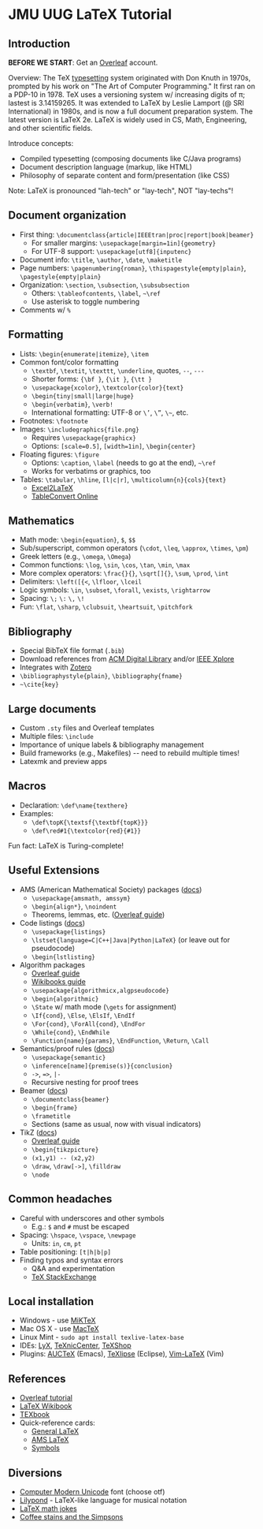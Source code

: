 # JMU UUG LaTeX Tutorial

## Introduction

**BEFORE WE START**: Get an [Overleaf](https://www.overleaf.com) account.

Overview: The TeX [typesetting](https://en.wikipedia.org/wiki/Typesetting)
system originated with Don Knuth in 1970s, prompted by his work on "The Art of
Computer Programming." It first ran on a PDP-10 in 1978. TeX uses a versioning
system w/ increasing digits of π; lastest is 3.14159265. It was extended to
LaTeX by Leslie Lamport (@ SRI International) in 1980s, and is now a full
document preparation system. The latest version is LaTeX 2e. LaTeX is widely
used in CS, Math, Engineering, and other scientific fields.

Introduce concepts:

* Compiled typesetting (composing documents like C/Java programs)
* Document description language (markup, like HTML)
* Philosophy of separate content and form/presentation (like CSS)

Note: LaTeX is pronounced "lah-tech" or "lay-tech", NOT "lay-techs"!

## Document organization

* First thing: `\documentclass{article|IEEEtran|proc|report|book|beamer}`
  * For smaller margins: `\usepackage[margin=1in]{geometry}`
  * For UTF-8 support: `\usepackage[utf8]{inputenc}`
* Document info: `\title`, `\author`, `\date`, `\maketitle`
* Page numbers: `\pagenumbering{roman}`, `\thispagestyle{empty|plain}`, `\pagestyle{empty|plain}`
* Organization: `\section`, `\subsection`, `\subsubsection`
  * Others: `\tableofcontents`, `\label`, `~\ref`
  * Use asterisk to toggle numbering
* Comments w/ `%`

## Formatting

* Lists: `\begin{enumerate|itemize}`, `\item`
* Common font/color formatting
  * `\textbf`, `\textit`, `\texttt`, `\underline`, quotes, `--`, `---`
  * Shorter forms: `{\bf }`, `{\it }`, `{\tt }`
  * `\usepackage{xcolor}`, `\textcolor{color}{text}`
  * `\begin{tiny|small|large|huge}`
  * `\begin{verbatim}`, `\verb!`
  * International formatting: UTF-8 or `\’`, `\”`, `\~`, etc.
* Footnotes: `\footnote`
* Images: `\includegraphics{file.png}`
  * Requires `\usepackage{graphicx}`
  * Options: `[scale=0.5]`, `[width=1in]`, `\begin{center}`
* Floating figures: `\figure`
  * Options: `\caption`, `\label` (needs to go at the end), `~\ref`
  * Works for verbatims or graphics, too
* Tables: `\tabular`, `\hline`, `[l|c|r]`, `\multicolumn{n}{cols}{text}`
  * [Excel2LaTeX](http://excel2latex.com)
  * [TableConvert Online](https://tableconvert.com/?output=latex)

## Mathematics

* Math mode: `\begin{equation}`, `$`, `$$`
* Sub/superscript, common operators (`\cdot`, `\leq`, `\approx`, `\times`, `\pm`)
* Greek letters (e.g., `\omega`, `\Omega`)
* Common functions: `\log`, `\sin`, `\cos`, `\tan`, `\min`, `\max`
* More complex operators: `\frac{}{}`, `\sqrt[]{}`, `\sum`, `\prod`, `\int`
* Delimiters: `\left([{<`, `\lfloor`, `\lceil`
* Logic symbols: `\in`, `\subset`, `\forall`, `\exists`, `\rightarrow`
* Spacing:  `\;`  `\:`  `\,`  `\!`
* Fun: `\flat`, `\sharp`, `\clubsuit`, `\heartsuit`, `\pitchfork`

## Bibliography

* Special BibTeX file format (`.bib`)
* Download references from [ACM Digital Library](https://dl.acm.org) and/or [IEEE Xplore](http://ieeexplore.ieee.org)
* Integrates with [Zotero](https://www.zotero.org/)
* `\bibliographystyle{plain}`, `\bibliography{fname}`
* `~\cite{key}`

## Large documents

* Custom `.sty` files and Overleaf templates
* Multiple files: `\include`
* Importance of unique labels & bibliography management
* Build frameworks (e.g., Makefiles) -- need to rebuild multiple times!
* Latexmk and preview apps

## Macros

* Declaration: `\def\name{texthere}`
* Examples:
  * `\def\topK{\textsf{\textbf{topK}}}`
  * `\def\red#1{\textcolor{red}{#1}}`

Fun fact: LaTeX is Turing-complete!

## Useful Extensions

* AMS (American Mathematical Society) packages ([docs](http://mirrors.ctan.org/macros/latex/required/amsmath/amsmath.pdf))
  * `\usepackage{amsmath, amssym}`
  * `\begin{align*}`, `\noindent`
  * Theorems, lemmas, etc. ([Overleaf guide](https://www.overleaf.com/learn/latex/Theorems_and_proofs))
* Code listings ([docs](http://mirrors.ctan.org/macros/latex/contrib/listings/listings.pdf))
  * `\usepackage{listings}`
  * `\lstset{language=C|C++|Java|Python|LaTeX}` (or leave out for pseudocode)
  * `\begin{lstlisting}`
* Algorithm packages
  * [Overleaf guide](https://www.overleaf.com/learn/latex/algorithms)
  * [Wikibooks guide](https://en.wikibooks.org/wiki/LaTeX/Algorithms)
  * `\usepackage{algorithmicx,algpseudocode}`
  * `\begin{algorithmic}`
  * `\State` w/ math mode (`\gets` for assignment)
  * `\If{cond}`, `\Else`, `\ElsIf`, `\EndIf`
  * `\For{cond}`, `\ForAll{cond}`, `\EndFor`
  * `\While{cond}`, `\EndWhile`
  * `\Function{name}{params}`, `\EndFunction`, `\Return`, `\Call`
* Semantics/proof rules ([docs](http://mirrors.ctan.org/macros/latex/contrib/semantic/semantic.pdf))
  * `\usepackage{semantic}`
  * `\inference[name]{premise(s)}{conclusion}`
  * `->`, `=>`, `|-`
  * Recursive nesting for proof trees
* Beamer ([docs](http://mirrors.ctan.org/macros/latex/contrib/beamer/doc/beameruserguide.pdf))
  * `\documentclass{beamer}`
  * `\begin{frame}`
  * `\frametitle`
  * Sections (same as usual, now with visual indicators)
* TikZ ([docs](http://mirrors.ctan.org/graphics/pgf/base/doc/pgfmanual.pdf))
  * [Overleaf guide](https://www.overleaf.com/learn/latex/TikZ_package)
  * `\begin{tikzpicture}`
  * `(x1,y1) -- (x2,y2)`
  * `\draw`, `\draw[->]`, `\filldraw`
  * `\node`

## Common headaches

* Careful with underscores and other symbols
  * E.g.: `$` and `#` must be escaped
* Spacing: `\hspace`, `\vspace`, `\newpage`
  * Units: `in`, `cm`, `pt`
* Table positioning: `[t|h|b|p]`
* Finding typos and syntax errors
  * Q&A and experimentation
  * [TeX StackExchange](http://tex.stackexchange.com)

## Local installation

* Windows - use [MiKTeX](https://miktex.org)
* Mac OS X - use [MacTeX](http://www.tug.org/mactex/)
* Linux Mint - `sudo apt install texlive-latex-base`
* IDEs: [LyX](https://www.lyx.org), [TeXnicCenter](http://www.texniccenter.org), [TeXShop](http://pages.uoregon.edu/koch/texshop/)
* Plugins: [AUCTeX](https://www.gnu.org/software/auctex/) (Emacs), [TeXlipse](http://texlipse.sourceforge.net) (Eclipse), [Vim-LaTeX](http://vim-latex.sourceforge.net) (Vim)

## References

* [Overleaf tutorial](https://www.overleaf.com/tutorial)
* [LaTeX Wikibook](https://en.wikibooks.org/wiki/LaTeX)
* [TEXbook](https://ctan.org/pkg/texbook?lang=en)
* Quick-reference cards:
  * [General LaTeX](http://wch.github.io/latexsheet/)
  * [AMS LaTeX](http://www.math.brown.edu/~jhs/ReferenceCards/LaTeXRefCard.v2.0.pdf)
  * [Symbols](http://webdocs.cs.ualberta.ca/~c603/latex/LaTeX_docs/Symbol_Source/latex_symbols.pdf)

## Diversions

* [Computer Modern Unicode](http://cm-unicode.sourceforge.net/download.html) font (choose otf)
* [Lilypond](http://www.lilypond.org/) - LaTeX-like language for musical notation
* [LaTeX math jokes](http://tex.stackexchange.com/questions/18326/latex-math-jokes)
* [Coffee stains and the Simpsons](http://divisbyzero.com/2010/07/13/coffee-stains-and-the-simpsons-in-your-latex-document/)
